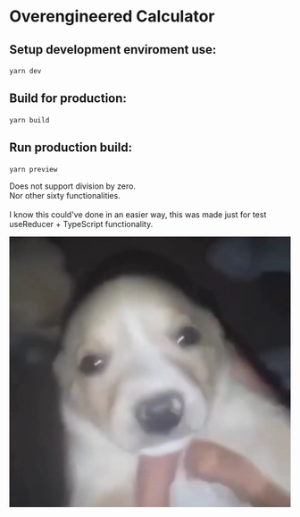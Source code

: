 # Overengineered Calculator


## Setup development enviroment use:
```
yarn dev
```

## Build for production:
```
yarn build
```

## Run production build:
```
yarn preview
```

Does not support division by zero.<br>
Nor other sixty functionalities.<br>
\
I know this could've done in an easier way, this was made just for test useReducer + TypeScript functionality.

![Wenomechainsama](./public/wenomechainsama.jpg)